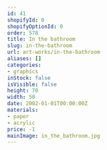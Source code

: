 ```yaml
---
id: 41
shopifyId: 0
shopifyOptionId: 0
order: 578
title: In the bathroom
slug: in-the-bathroom
url: art-works/in-the-bathroom
aliases: []
categories:
- graphics
inStock: false
isVisible: false
height: 70
width: 50
date: 2002-01-01T00:00:00Z
materials:
- paper
- acrylic
price: -1
mainImage: in_the_bathroom.jpg
---
```

